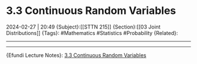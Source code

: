 # 3.3 Continuous Random Variables
2024-02-27 | 20:49
{Subject}:[[STTN 215]]
{Section}:[[03 Joint Distributions]]
{Tags}: #Mathematics #Statistics #Probability 
{Related}:

--- 

--- 
{Efundi Lecture Notes}: [3.3 Continuous Random Variables]()